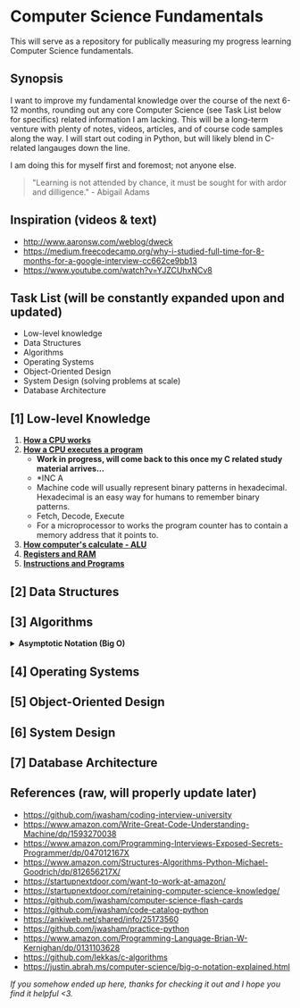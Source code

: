 # **Computer Science Fundamentals**

This will serve as a repository for publically measuring my progress learning Computer Science fundamentals.

## Synopsis

I want to improve my fundamental knowledge over the course of the next 6-12 months, rounding out any core Computer Science (see Task List below for specifics) related information I am lacking. This will be a long-term venture with plenty of notes, videos, articles, and of course code samples along the way. I will start out coding in Python, but will likely blend in C-related langauges down the line.

I am doing this for myself first and foremost; not anyone else.

> "Learning is not attended by chance, it must be sought for with ardor and dilligence." - Abigail Adams

## Inspiration (videos & text)

* http://www.aaronsw.com/weblog/dweck
* https://medium.freecodecamp.org/why-i-studied-full-time-for-8-months-for-a-google-interview-cc662ce9bb13
* https://www.youtube.com/watch?v=YJZCUhxNCv8

## Task List (will be constantly expanded upon and updated)

* Low-level knowledge
* Data Structures
* Algorithms
* Operating Systems
* Object-Oriented Design
* System Design (solving problems at scale)
* Database Architecture

## [1] **Low-level Knowledge**

1. **[How a CPU works](https://www.youtube.com/watch?v=FZGugFqdr60&feature=youtu.be)**
2. **[How a CPU executes a program](https://www.youtube.com/watch?v=XM4lGflQFvA)**
    * **Work in progress, will come back to this once my C related study material arrives...**
    * *INC A
    * Machine code will usually represent binary patterns in hexadecimal. Hexadecimal is an easy way for humans to remember binary patterns.
    * Fetch, Decode, Execute
    * For a microprocessor to works the program counter has to contain a memory address that it points to.
3. **[How computer's calculate - ALU](https://www.youtube.com/watch?v=1I5ZMmrOfnA&feature=youtu.be)**
4. **[Registers and RAM](https://www.youtube.com/watch?v=fpnE6UAfbtU&feature=youtu.be)**
5. **[Instructions and Programs](https://www.youtube.com/watch?v=zltgXvg6r3k&feature=youtu.be)**

## [2] **Data Structures**


## [3] **Algorithms**

<details>
<summary><b>Asymptotic Notation (Big O)</b></summary>

### Bite Size Overview

---
Asymptotic Notation, aka Big O notation, is the most common metric for calculating time complexity. In simpler terms, Big O notation is how programmers talk about algorithms. A functions Big O notation is determined by how it responds to different inputs. How much slower is it if we feed in a list of 1,000,000 elements instead of 1? Big O describes the number of steps it takes to reach the base case.

### Videos

---

1. <a href="https://www.youtube.com/watch?v=iOq5kSKqeR4">The best high-level explanation I've seen to date.</a>
2. More later...

### Notes

---
Fast or efficient algorithms =/= a measurement in real time (seconds, minutes) due to how much hardware varies, or that a user might be running their program through a different piece of software, etc. Thus, the uniform way compare the algorithm is to measure the Asymptotic Complexity of a program, and to use the notation (Big O (or just O)) for describing this.
**How fast a programs runtime grows asymptotically == as the size of your inputs increase towards infinity, how does the runtime of your program grow?**.

I magine counting the number of characters in a string the simplest way by walking through the whole string, letter by letter, and adding 1 to a counter for each character.

```
def string_length(strng):
    counter = 0
    for character in strng:
        counter += 1
    return counter
```

This algorithm is said to run in linear time with respect to the number of characters (n) in the string. In short, it runs in **O(n); the time required to traverse the entire string is proportional to the number of characters**. 20 characters take twice as long as 10 characters, etc. As you increase the number of characters, **the runtime will increase linearly with the input length**.

Lets says the above method isn't fast enough, so you may chose to store the number of characters in the string in a variable _len_, which you can then compare against instead of the checking the string itself everytime.

```
def string_length(strng):
    strngLen = len(strng)
    return strngLen
```

**Accessing len() is considered an asymptotically constant time operation, or O(1)**. What this means is no matter how big your input is it will always take you the same amount of time to compute things (one step). This doesn't have to mean your code runs in one step; if it doesn't change with the size of inputs then it is still asymptotically constant. There are always drawbacks though and in this case you have to spend extra memory space on your computer to store the variable (and the storage of the variable itself). **Constant time is considered the best case scenario for a function.**

![Big O comparisons](https://justin.abrah.ms/static/images/runtime_comparison.png)

There are many different Big O runtimes to measure algorithms with. One area you may run into **O(n^2)** notations is with combinations and is especially useful when it comes to data structures. See the following code example which would match every item in the list with every other item in the list:

```
def all_combinations(array):
    results = []
    for item in array:
        for inner_item in array:
            results.append((item, inner_item))
    return results
```

This function (algorithm) is considered O(n^2) as every input requires us to do n more operations; n*n == n^2. Thus, **O(n^2) are asymptotically slower than O(n) algorithms**, but this doesn't mean they always run faster, even in the same environment and the same hardware. Maybe for small input sizes O(n) could be faster, but **as you approach towards infinity O(n^2) will eventually overtake the O(n) algorithm**; just like any quadratic mathematical function will eventually overtake any linear function, no matter how much of a head start the linear function starts off with.

Another asymptotic complexity is logarithmic time; **O(log n)**. An example of an algorithm that runs this quickly is the classic **Binary Search Algorithm** for finding an element in an already sorted list on elements.

Let's say we are looking for the number 3 in the following array of integers [1, 2, 3, 4, 5, 6, 7].

The Binary Search Algorithm looks at the middle element of the array and asks: is the element greater than, less than, or equal to the element we are looking for?

If it finds the desired element, then you are done. If it's greater than the desired element, then it has to be in the right side of the array and you can only look at that in the future. If it's less than the desired element, you would do the same for the left side. This process is then repeated with the smaller size array until the desired element is found.

To further expand on the point, let's say we had an array with the below sizes:

`size 8 -> 3 operations (log₂8)`

`size 16 -> 4 operations (log₂16)`

If we were to **double the size of the array then the runtime would only be increased by a single chunk of the code** (splitting the middle element and checking) and is therefore said to run in **logarithmic time**.

Because an algorithm could potentially find the match on the first operation regardless of the input size, Computer Scientists have established a practice of measuring the upper and lower bounds of a runtime (the best and worst case performances of an algorithm), or **Omega**.

Continuing with the above notation of O(log n), our best case scenario is one where the element is right in the middle and thus one of constant time; we get the element in one operation no matter how big the array is. Thus, the best possible runtime for this algorithm is said to run in **Omega(1) time**. In the worst case scenario, it will run in O(log n) time as it has to perform O(log n) split-checks of the array to find the correct element.

By contrast, a **Linear Search Algorithm** is one where we step through each individual character in the string, which means at best it is Omega(1) and at worst it is O(n).

The last keyword to touch on is **Theta**, which is used when the best and the worst case scenario runtimes are the same. Our first string problem is an example of this. No matter what number we store in the variable we will have to look at it. **The best case is we look at it and find the element. The worst case is we look at it and find the element. Therefore the runtime would be labeled as Theta(1),** as both the best and worse case scenarios are O(1) (constant time).

In summary, we have good ways to reason about code's efficiency without knowing anything about the real world time they take the run (which is affected by an incredible number of different factors). It also allows us to reason well about what will happen when the size of the inputs increases.

![Big O comparisons](https://i.imgur.com/np3rNEh.png)
</details>

<!-- [Harvard Big 0 Notation - Overview](https://www.youtube.com/watch?v=V6mKVRU1evU)
[UC Berkeley Big 0 Notation - Overview](https://archive.org/details/ucberkeley_webcast_VIS4YDpuP98)
[Big 0 Notation (and Omega/Theta) - Mathmatical](https://www.youtube.com/watch?v=1I5ZMmrOfnA&feature=youtu.be)
[UC Berkeley Big Omega](https://archive.org/details/ucberkeley_webcast_ca3e7UVmeUc)
[Amortized Analysis](https://www.youtube.com/watch?v=B3SpQZaAZP4&index=10&list=PL1BaGV1cIH4UhkL8a9bJGG356covJ76qN)
[Big 0 Cheat Sheet](http://bigocheatsheet.com/)
[General notes from Prof Skiena](http://www3.cs.stonybrook.edu/~algorith/video-lectures/2007/lecture2.pdf)
[A gentle introduction to Algorithm Complexity Analysis](http://discrete.gr/complexity/)
[Computational Complexity Pt. 1](https://www.topcoder.com/community/competitive-programming/tutorials/computational-complexity-section-1/)
[Computational Complexity Pt. 2](https://www.topcoder.com/community/competitive-programming/tutorials/computational-complexity-section-2/) -->

## [4] **Operating Systems**

## [5] **Object-Oriented Design**

## [6] **System Design**

## [7] **Database Architecture**

## References (raw, will properly update later)

* https://github.com/jwasham/coding-interview-university
* https://www.amazon.com/Write-Great-Code-Understanding-Machine/dp/1593270038
* https://www.amazon.com/Programming-Interviews-Exposed-Secrets-Programmer/dp/047012167X
* https://www.amazon.com/Structures-Algorithms-Python-Michael-Goodrich/dp/812656217X/
* https://startupnextdoor.com/want-to-work-at-amazon/
* https://startupnextdoor.com/retaining-computer-science-knowledge/
* https://github.com/jwasham/computer-science-flash-cards
* https://github.com/jwasham/code-catalog-python
* https://ankiweb.net/shared/info/25173560
* https://github.com/jwasham/practice-python
* https://www.amazon.com/Programming-Language-Brian-W-Kernighan/dp/0131103628
* https://github.com/lekkas/c-algorithms
* https://justin.abrah.ms/computer-science/big-o-notation-explained.html

_If you somehow ended up here, thanks for checking it out and I hope you find it helpful <3._
